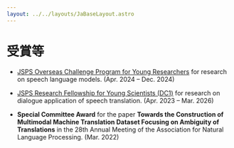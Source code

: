 ```yaml
---
layout: ../../layouts/JaBaseLayout.astro
---
```


# 受賞等

- [JSPS Overseas Challenge Program for Young Researchers](https://www.jsps.go.jp/english/e-abc/index.html) for research on speech language models. (Apr. 2024 – Dec. 2024)

- [JSPS Research Fellowship for Young Scientists (DC1)](https://www.jsps.go.jp/english/e-pd/) for research on dialogue application of speech translation. (Apr. 2023 – Mar. 2026)

- **Special Committee Award** for the paper **Towards the Construction of Multimodal Machine Translation Dataset Focusing on Ambiguity of Translations** in the 28th Annual Meeting of the Association for Natural Language Processing. (Mar. 2022)
